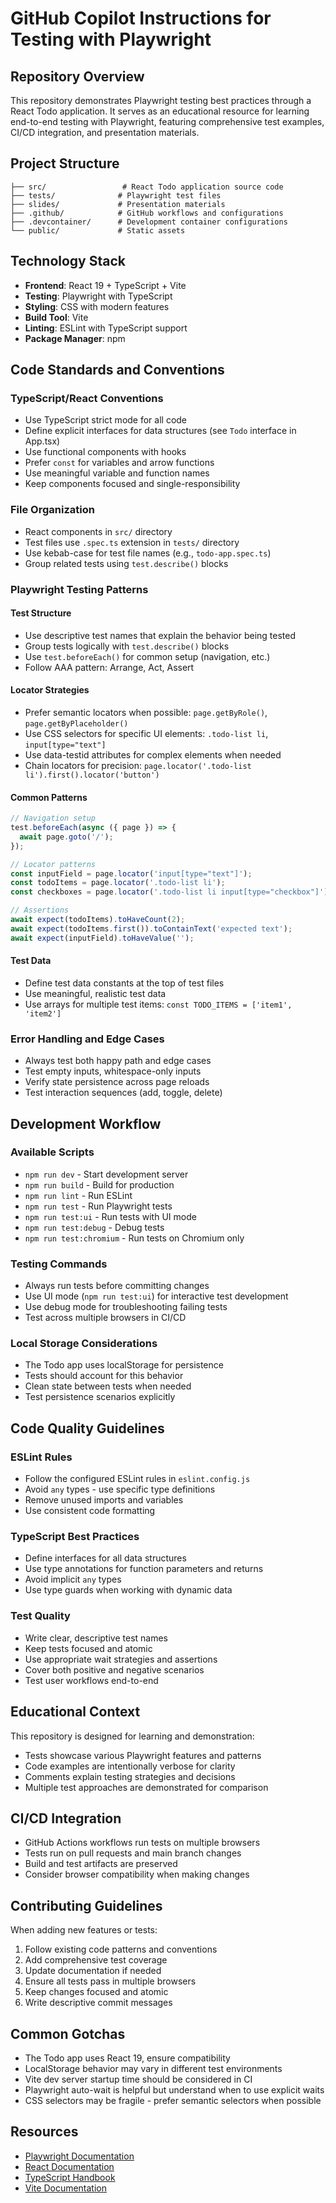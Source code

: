 # GitHub Copilot Instructions for Testing with Playwright

## Repository Overview

This repository demonstrates Playwright testing best practices through a React Todo application. It serves as an educational resource for learning end-to-end testing with Playwright, featuring comprehensive test examples, CI/CD integration, and presentation materials.

## Project Structure

```
├── src/                 # React Todo application source code
├── tests/              # Playwright test files
├── slides/             # Presentation materials
├── .github/            # GitHub workflows and configurations
├── .devcontainer/      # Development container configurations
└── public/             # Static assets
```

## Technology Stack

- **Frontend**: React 19 + TypeScript + Vite
- **Testing**: Playwright with TypeScript
- **Styling**: CSS with modern features
- **Build Tool**: Vite
- **Linting**: ESLint with TypeScript support
- **Package Manager**: npm

## Code Standards and Conventions

### TypeScript/React Conventions
- Use TypeScript strict mode for all code
- Define explicit interfaces for data structures (see `Todo` interface in App.tsx)
- Use functional components with hooks
- Prefer `const` for variables and arrow functions
- Use meaningful variable and function names
- Keep components focused and single-responsibility

### File Organization
- React components in `src/` directory
- Test files use `.spec.ts` extension in `tests/` directory
- Use kebab-case for test file names (e.g., `todo-app.spec.ts`)
- Group related tests using `test.describe()` blocks

### Playwright Testing Patterns

#### Test Structure
- Use descriptive test names that explain the behavior being tested
- Group tests logically with `test.describe()` blocks
- Use `test.beforeEach()` for common setup (navigation, etc.)
- Follow AAA pattern: Arrange, Act, Assert

#### Locator Strategies
- Prefer semantic locators when possible: `page.getByRole()`, `page.getByPlaceholder()`
- Use CSS selectors for specific UI elements: `.todo-list li`, `input[type="text"]`
- Use data-testid attributes for complex elements when needed
- Chain locators for precision: `page.locator('.todo-list li').first().locator('button')`

#### Common Patterns
```typescript
// Navigation setup
test.beforeEach(async ({ page }) => {
  await page.goto('/');
});

// Locator patterns
const inputField = page.locator('input[type="text"]');
const todoItems = page.locator('.todo-list li');
const checkboxes = page.locator('.todo-list li input[type="checkbox"]');

// Assertions
await expect(todoItems).toHaveCount(2);
await expect(todoItems.first()).toContainText('expected text');
await expect(inputField).toHaveValue('');
```

#### Test Data
- Define test data constants at the top of test files
- Use meaningful, realistic test data
- Use arrays for multiple test items: `const TODO_ITEMS = ['item1', 'item2']`

### Error Handling and Edge Cases
- Always test both happy path and edge cases
- Test empty inputs, whitespace-only inputs
- Verify state persistence across page reloads
- Test interaction sequences (add, toggle, delete)

## Development Workflow

### Available Scripts
- `npm run dev` - Start development server
- `npm run build` - Build for production
- `npm run lint` - Run ESLint
- `npm run test` - Run Playwright tests
- `npm run test:ui` - Run tests with UI mode
- `npm run test:debug` - Debug tests
- `npm run test:chromium` - Run tests on Chromium only

### Testing Commands
- Always run tests before committing changes
- Use UI mode (`npm run test:ui`) for interactive test development
- Use debug mode for troubleshooting failing tests
- Test across multiple browsers in CI/CD

### Local Storage Considerations
- The Todo app uses localStorage for persistence
- Tests should account for this behavior
- Clean state between tests when needed
- Test persistence scenarios explicitly

## Code Quality Guidelines

### ESLint Rules
- Follow the configured ESLint rules in `eslint.config.js`
- Avoid `any` types - use specific type definitions
- Remove unused imports and variables
- Use consistent code formatting

### TypeScript Best Practices
- Define interfaces for all data structures
- Use type annotations for function parameters and returns
- Avoid implicit `any` types
- Use type guards when working with dynamic data

### Test Quality
- Write clear, descriptive test names
- Keep tests focused and atomic
- Use appropriate wait strategies and assertions
- Cover both positive and negative scenarios
- Test user workflows end-to-end

## Educational Context

This repository is designed for learning and demonstration:
- Tests showcase various Playwright features and patterns
- Code examples are intentionally verbose for clarity
- Comments explain testing strategies and decisions
- Multiple test approaches are demonstrated for comparison

## CI/CD Integration

- GitHub Actions workflows run tests on multiple browsers
- Tests run on pull requests and main branch changes
- Build and test artifacts are preserved
- Consider browser compatibility when making changes

## Contributing Guidelines

When adding new features or tests:
1. Follow existing code patterns and conventions
2. Add comprehensive test coverage
3. Update documentation if needed
4. Ensure all tests pass in multiple browsers
5. Keep changes focused and atomic
6. Write descriptive commit messages

## Common Gotchas

- The Todo app uses React 19, ensure compatibility
- LocalStorage behavior may vary in different test environments
- Vite dev server startup time should be considered in CI
- Playwright auto-wait is helpful but understand when to use explicit waits
- CSS selectors may be fragile - prefer semantic selectors when possible

## Resources

- [Playwright Documentation](https://playwright.dev/)
- [React Documentation](https://react.dev/)
- [TypeScript Handbook](https://www.typescriptlang.org/docs/)
- [Vite Documentation](https://vitejs.dev/)